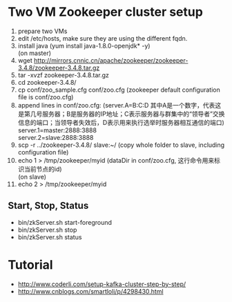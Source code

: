 # Two VM Zookeeper cluster setup
1. prepare two VMs
2. edit /etc/hosts, make sure they are using the different fqdn.
3. install java (yum install java-1.8.0-openjdk* -y) <br />
(on master)
4. wget http://mirrors.cnnic.cn/apache/zookeeper/zookeeper-3.4.8/zookeeper-3.4.8.tar.gz
5. tar -xvzf zookeeper-3.4.8.tar.gz
6. cd zookeeper-3.4.8/
7. cp conf/zoo_sample.cfg conf/zoo.cfg (zookeeper default configuration file is conf/zoo.cfg)
8. append lines in conf/zoo.cfg: (server.A=B:C:D 其中A是一个数字，代表这是第几号服务器；B是服务器的IP地址；C表示服务器与群集中的“领导者”交换信息的端口；当领导者失效后，D表示用来执行选举时服务器相互通信的端口)<br />
	 server.1=master:2888:3888<br />
	 server.2=slave:2888:3888
9. scp -r ../zookeeper-3.4.8/ slave:~/ (copy whole folder to slave, including configuration file)
10. echo 1 > /tmp/zookeeper/myid (dataDir in conf/zoo.cfg, 这行命令用来标识当前节点的id) <br />
(on slave)
11. echo 2 > /tmp/zookeeper/myid

## Start, Stop, Status
* bin/zkServer.sh start-foreground
* bin/zkServer.sh stop
* bin/zkServer.sh status

# Tutorial
* http://www.coderli.com/setup-kafka-cluster-step-by-step/
* http://www.cnblogs.com/smartloli/p/4298430.html
